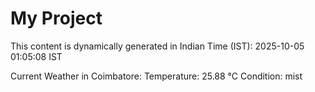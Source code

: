 # My Project

This content is dynamically generated in Indian Time (IST): 2025-10-05 01:05:08 IST


Current Weather in Coimbatore:
Temperature: 25.88 °C
Condition: mist
